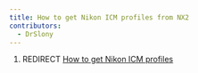 ```yaml
---
title: How to get Nikon ICM profiles from NX2
contributors:
  - DrSlony
---
```


1.  REDIRECT [How to get Nikon ICM
    profiles](How_to_get_Nikon_ICM_profiles.md)
